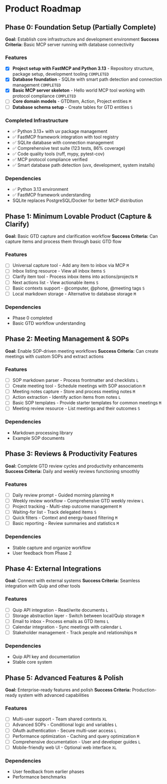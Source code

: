 # Product Roadmap

## Phase 0: Foundation Setup (Partially Complete)

**Goal:** Establish core infrastructure and development environment
**Success Criteria:** Basic MCP server running with database connectivity

### Features

- [x] **Project setup with FastMCP and Python 3.13** - Repository structure, package setup, development tooling `COMPLETED`
- [x] **Database foundation** - SQLite with smart path detection and connection management `COMPLETED`
- [x] **Basic MCP server skeleton** - Hello world MCP tool working with protocol compliance `COMPLETED`
- [ ] **Core domain models** - GTDItem, Action, Project entities `M`
- [ ] **Database schema setup** - Create tables for GTD entities `S`

### Completed Infrastructure

- ✅ Python 3.13+ with uv package management
- ✅ FastMCP framework integration with tool registry
- ✅ SQLite database with connection management
- ✅ Comprehensive test suite (123 tests, 86% coverage)
- ✅ Code quality tools (ruff, mypy, pytest-cov)
- ✅ MCP protocol compliance verified
- ✅ Smart database path detection (uvx, development, system installs)

### Dependencies

- ✅ Python 3.13 environment
- ✅ FastMCP framework understanding
- SQLite replaces PostgreSQL/Docker for better MCP distribution

## Phase 1: Minimum Lovable Product (Capture & Clarify)

**Goal:** Basic GTD capture and clarification workflow
**Success Criteria:** Can capture items and process them through basic GTD flow

### Features

- [ ] Universal capture tool - Add any item to inbox via MCP `M`
- [ ] Inbox listing resource - View all inbox items `S`
- [ ] Clarify item tool - Process inbox items into actions/projects `M`
- [ ] Next actions list - View actionable items `S`
- [ ] Basic contexts support - @computer, @phone, @meeting tags `S`
- [ ] Local markdown storage - Alternative to database storage `M`

### Dependencies

- Phase 0 completed
- Basic GTD workflow understanding

## Phase 2: Meeting Management & SOPs

**Goal:** Enable SOP-driven meeting workflows
**Success Criteria:** Can create meetings with custom SOPs and extract actions

### Features

- [ ] SOP markdown parser - Process frontmatter and checklists `L`
- [ ] Create meeting tool - Schedule meetings with SOP association `M`
- [ ] Meeting notes capture - Store and process meeting notes `M`
- [ ] Action extraction - Identify action items from notes `L`
- [ ] Basic SOP templates - Provide starter templates for common meetings `M`
- [ ] Meeting review resource - List meetings and their outcomes `S`

### Dependencies

- Markdown processing library
- Example SOP documents

## Phase 3: Reviews & Productivity Features

**Goal:** Complete GTD review cycles and productivity enhancements
**Success Criteria:** Daily and weekly reviews functioning smoothly

### Features

- [ ] Daily review prompt - Guided morning planning `M`
- [ ] Weekly review workflow - Comprehensive GTD weekly review `L`
- [ ] Project tracking - Multi-step outcome management `M`
- [ ] Waiting-for list - Track delegated items `S`
- [ ] Quick filters - Context and energy-based filtering `M`
- [ ] Basic reporting - Review summaries and statistics `M`

### Dependencies

- Stable capture and organize workflow
- User feedback from Phase 2

## Phase 4: External Integrations

**Goal:** Connect with external systems
**Success Criteria:** Seamless integration with Quip and other tools

### Features

- [ ] Quip API integration - Read/write documents `L`
- [ ] Storage abstraction layer - Switch between local/Quip storage `M`
- [ ] Email to inbox - Process emails as GTD items `L`
- [ ] Calendar integration - Sync meetings with calendar `L`
- [ ] Stakeholder management - Track people and relationships `M`

### Dependencies

- Quip API key and documentation
- Stable core system

## Phase 5: Advanced Features & Polish

**Goal:** Enterprise-ready features and polish
**Success Criteria:** Production-ready system with advanced capabilities

### Features

- [ ] Multi-user support - Team shared contexts `XL`
- [ ] Advanced SOPs - Conditional logic and variables `L`
- [ ] OAuth authentication - Secure multi-user access `L`
- [ ] Performance optimization - Caching and query optimization `M`
- [ ] Comprehensive documentation - User and developer guides `L`
- [ ] Mobile-friendly web UI - Optional web interface `XL`

### Dependencies

- User feedback from earlier phases
- Performance benchmarks
